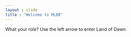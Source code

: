 ```yaml
---
layout : slide
title : "Welcome to MLBB"
---
```

What your role?
Use the left arrow to enter Land of Dawn


